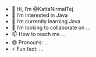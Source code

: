 - 👋 Hi, I’m @KattaNirmalTej
- 👀 I’m interested in Java
- 🌱 I’m currently learning Java
- 💞️ I’m looking to collaborate on ...
- 📫 How to reach me ...
- 😄 Pronouns: ...
- ⚡ Fun fact: ...

<!---
KattaNirmalTej/KattaNirmalTej is a ✨ special ✨ repository because its `README.md` (this file) appears on your GitHub profile.
You can click the Preview link to take a look at your changes.
--->
